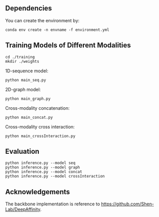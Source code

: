 ## Dependencies
You can create the environment by:
```
conda env create -n envname -f environment.yml
```

## Training Models of Different Modalities
```
cd ./training
mkdir ./weights
```

1D-sequence model:
```
python main_seq.py
```

2D-graph model:
```
python main_graph.py
```

Cross-modality concatenation:
```
python main_concat.py
```

Cross-modality cross interaction:
```
python main_crossInteraction.py
```

## Evaluation
```
python inference.py --model seq
python inference.py --model graph
python inference.py --model concat
python inference.py --model crossInteraction
```

## Acknowledgements

The backbone implementation is reference to https://github.com/Shen-Lab/DeepAffinity.
